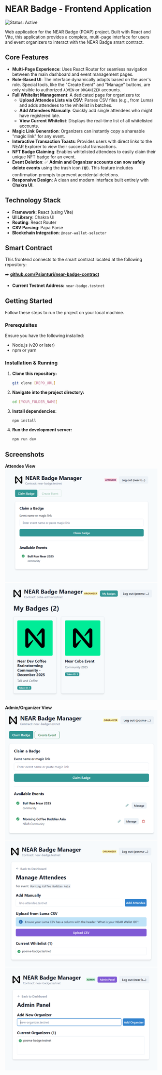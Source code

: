 # NEAR Badge - Frontend Application

![Status: Active](https://img.shields.io/badge/status-active-success.svg)

Web application for the NEAR Badge (POAP) project. Built with React and Vite, this application provides a complete, multi-page interface for users and event organizers to interact with the NEAR Badge smart contract.

## Core Features

-   **Multi-Page Experience**: Uses React Router for seamless navigation between the main dashboard and event management pages.
-   **Role-Based UI**: The interface dynamically adapts based on the user's role. Special tools, like the "Create Event" and "Manage" buttons, are only visible to authorized `ADMIN` or `ORGANIZER` accounts.
-   **Full Whitelist Management**: A dedicated page for organizers to:
    -   **Upload Attendee Lists via CSV**: Parses CSV files (e.g., from Luma) and adds attendees to the whitelist in batches.
    -   **Add Attendees Manually**: Quickly add single attendees who might have registered late.
    -   **View Current Whitelist**: Displays the real-time list of all whitelisted accounts.
-   **Magic Link Generation**: Organizers can instantly copy a shareable "magic link" for any event.
-   **Interactive Transaction Toasts**: Provides users with direct links to the NEAR Explorer to view their successful transactions.
-   **NFT Badge Claiming**: Enables whitelisted attendees to easily claim their unique NFT badge for an event.
-   **Event Deletion**: ✅ **Admin and Organizer accounts can now safely delete events** using the trash icon (🗑️). This feature includes confirmation prompts to prevent accidental deletions.
-   **Responsive Design**: A clean and modern interface built entirely with **Chakra UI**.

## Technology Stack

-   **Framework**: React (using Vite)
-   **UI Library**: Chakra UI
-   **Routing**: React Router
-   **CSV Parsing**: Papa Parse
-   **Blockchain Integration**: `@near-wallet-selector`

## Smart Contract

This frontend connects to the smart contract located at the following repository:

➡️ **[github.com/Psianturi/near-badge-contract](https://github.com/Psianturi/near-badge-contract)**

-   **Current Testnet Address:** `near-badge.testnet`

## Getting Started

Follow these steps to run the project on your local machine.

### Prerequisites

Ensure you have the following installed:
-   Node.js (v20 or later)
-   npm or yarn

### Installation & Running

1.  **Clone this repository:**
    ```bash
    git clone [REPO_URL]
    ```

2.  **Navigate into the project directory:**
    ```bash
    cd [YOUR_FOLDER_NAME]
    ```

3.  **Install dependencies:**
    ```bash
    npm install
    ```

4.  **Run the development server:**
    ```bash
    npm run dev
    ```

## Screenshots

**Attendee View**
![alt text](image-2.png)
![alt text](image-5.png)

**Admin/Organizer View**
![alt text](image-4.png)
![alt text](image-3.png)
![alt text](image.png)